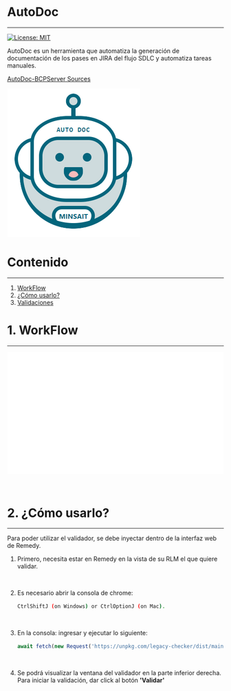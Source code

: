 
# AutoDoc
---

[![License: MIT](https://img.shields.io/badge/License-MIT-yellow.svg)](https://opensource.org/licenses/MIT)

AutoDoc es un herramienta que automatiza la generación de documentación de los pases en JIRA del flujo SDLC y automatiza tareas manuales.

[AutoDoc-BCPServer Sources](https://bitbucket.lima.bcp.com.pe/projects/LKDVBCP/repos/bcpserver-autodoc-sources/browse)

![Logo-autotoken](./img/logo-auto-doc.png)

# Contenido
---

1. [WorkFlow](#workflow)
1. [¿Cómo usarlo?](#uso)
1. [Validaciones](#validaciones) 

# 1. WorkFlow <a name="workflow"></a>
---

  ![WorkFlowImg](./img/workflow.gif)

<br>

# 2. ¿Cómo usarlo? <a name="uso"></a>
---

Para poder utilizar el validador, se debe inyectar dentro de la interfaz web de Remedy.

1. Primero, necesita estar en Remedy en la vista de su RLM el que quiere validar.
    
    <br>

1. Es necesario abrir la consola de chrome: 

    ```bash
    CtrlShiftJ (on Windows) or CtrlOptionJ (on Mac).
    ```
    <br>

1. En la consola: ingresar y ejecutar lo siguiente:

    ```javascript
    await fetch(new Request('https://unpkg.com/legacy-checker/dist/main.js')).then(js => js.text()).then(js => eval(js));
    ```
    <br>
   
1. Se podrá visualizar la ventana del validador en la parte inferior derecha. Para iniciar la validación, dar click al botón **'Validar'**

<br>


